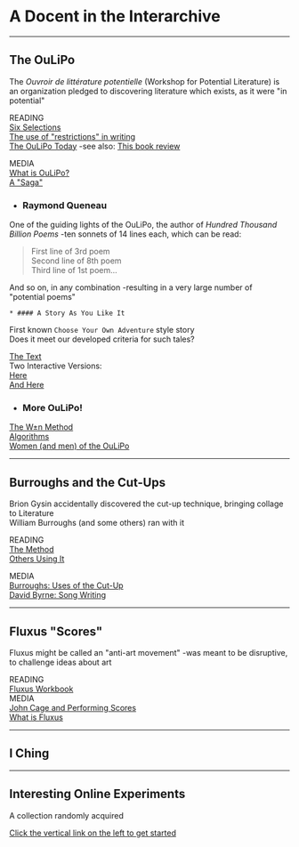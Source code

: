 # A Docent in the Interarchive

----

## The OuLiPo
The _Ouvroir de littérature potentielle_ (Workshop for Potential Literature) is an organization pledged to discovering literature which exists, as it were "in  potential" 

READING  
[Six Selections](https://nickm.com/classes/the_word_made_digital/resources/12-oulipo-p.pdf)  
[The use of "restrictions" in writing](https://www.theguardian.com/books/booksblog/2013/jul/12/oulipo-freeing-literature-tightening-rules)  
[The OuLiPo Today](https://www.publishersweekly.com/pw/by-topic/industry-news/tip-sheet/article/70103-what-is-the-oulipo.html) -see also: [This book review](https://therumpus.net/2012/04/a-history-of-potential/)  

MEDIA  
[What is OuLiPo?](https://www.westernsydney.edu.au/writing_and_society/events/writing_and_society_seminars/2014_seminars/jacques_roubaud_on_what_is_oulipo)  
[A "Saga"](https://vimeo.com/29581099)
    
  * ### Raymond Queneau
One of the guiding lights of the OuLiPo, the author of  _Hundred Thousand Billion Poems_ -ten sonnets of 14 lines each, which can be read:  
> First line of 3rd poem  
Second line of 8th poem  
Third line of 1st poem...  

  And so on, in any combination -resulting in a very large number of "potential poems"

    * #### A Story As You Like It
First known `Choose Your Own Adventure` style story  
Does it meet our developed criteria for such tales?  

[The Text](http://www.zachhorton.com/mmr/files/Queneau_Raymond._A_Story_As_You_Like_It._OuLiPo--a_Primer_of_Potential_Literature._156-158.pdf?id=301219)  
Two Interactive Versions:  
[Here](https://www.thing.de/projekte/7:9%23/queneau_1.html)  
[And Here](http://post-post.net/asyoulikeit/)

* ### More OuLiPo!

[The W±n Method](https://www.mcsweeneys.net/articles/jean-lescure-from-the-n-7-method-an-individual-case-of-the-w-n-method)  
[Algorithms](http://www.languageisavirus.com/creative-writing-techniques/oulipo.php#.XXelMyhKhjU)  
[Women (and men) of the OuLiPo](https://eoagh.com/an-interview-with-harry-mathews/all/1/)  

----

## Burroughs and the Cut-Ups
Brion Gysin accidentally discovered the cut-up technique, bringing collage to Literature  
William Burroughs (and some others) ran with it  

READING   
[The Method](http://www.ubu.com/papers/burroughs_gysin.html)  
[Others Using It](https://www.faena.com/aleph/articles/cut-up-the-creative-technique-used-by-burroughs-dylan-bowie-and-cobain/)  
 
MEDIA    
[Burroughs: Uses of the Cut-Up](https://www.youtube.com/watch?v=MLghchFkttM)  
[David Byrne: Song Writing](https://www.youtube.com/watch?v=SLv_bPF-dyM)  
  
----  
  
## Fluxus "Scores"
Fluxus might be called an "anti-art movement" -was meant to be disruptive, to challenge ideas about art  

READING  
[Fluxus Workbook](https://www.thing.net/~grist/ld/fluxusworkbook.pdf)  
MEDIA  
[John Cage and Performing Scores](https://www.youtube.com/watch?v=064qvwX_-kA)  
[What is Fluxus](https://www.youtube.com/watch?v=cGZ9OS1Oj14)

----

## I Ching

----
  
## Interesting Online Experiments
A collection randomly acquired  

[Click the vertical link on the left to get started](http://fbaul-dcnm.pt/nadiacarmo/re-writing/about.html) 



 



















    
